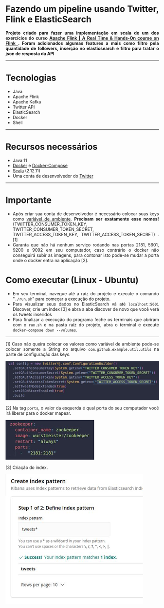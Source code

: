 <div style="text-align: justify">

# Fazendo um pipeline usando Twitter, Flink e ElasticSearch
**Projeto criado para fazer uma implementação em scala de um dos exercícios do curso [ Apache Flink | A Real Time & Hands-On course on Flink ](https://www.udemy.com/course/apache-flink-a-real-time-hands-on-course-on-flink/). Foram adicionados algumas features a mais como filtro pela quantidade de followers, inserção no elasticsearch e filtro para tratar o json de resposta da API**

---

# Tecnologias
* Java
* Apache Flink
* Apache Kafka
* Twitter API
* ElasticSearch
* Docker
* Shell

---
# Recursos necessários
* Java 11 
* [Docker](https://www.docker.com/) e [Docker-Compose](https://docs.docker.com/compose/install/)
* [Scala](https://www.scala-lang.org/download/) (2.12.11)
* Uma conta de desenvolvedor do [Twitter](https://developer.twitter.com/en)

---
# Importante
* Após criar sua conta de desenvolvedor é necessário colocar suas keys como [variável de ambiente](https://www.todoespacoonline.com/w/2015/07/variaveis-de-ambiente-no-linux/). **Precisam ser exatamente esse nomes!** (TWITTER_CONSUMER_TOKEN_KEY, TWITTER_CONSUMER_TOKEN_SECRET, TWITTER_ACCESS_TOKEN_KEY, TWITTER_ACCESS_TOKEN_SECRET) . [1]
* Garanta que não há nenhum serviço rodando nas portas 2181, 5601, 9200 e 9092 em seu computador, caso contrário o docker não conseguirá subir as imagens, para contonar isto pode-se mudar a porta onde o docker entra na aplicação [2].

# Como executar (Linux - Ubuntu)
* Em seu terminal, navegue até a raíz do projeto e execute o comando "```./run.sh```" para começar a execução do projeto.
* Para visualizar seus dados no ElasticSearch vá até ```localhost:5601``` Discover, crie um index [3] e abra a aba discover de novo que você verá os tweets inseridos
* Para finalizar a execução do programa feche os terminais que abriram com o ```run.sh``` e na pasta raíz do projeto, abra o terminal e execute ```docker-compose down --volumes```.


---
[1] Caso não queira colocar os valores como variável de ambiente pode-se colocar somente a String no arquivo ```com.github.example.util.utils``` na parte de configuração das keys.

![](images/ConfigTwitter)

[2] Na tag ```ports```, o valor da esquerda é qual porta do seu computador você irá liberar para o docker mapear.

![](images/ports)

[3] Criação do index.

![](images/index.jpg)
</div>
